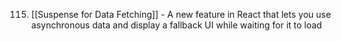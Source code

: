 115. [[Suspense for Data Fetching]] - A new feature in React that lets you use asynchronous data and display a fallback UI while waiting for it to load